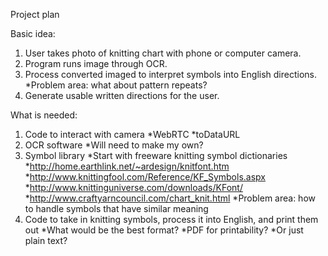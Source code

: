 Project plan

Basic idea:
1. User takes photo of knitting chart with phone or computer camera.
2. Program runs image through OCR.
3. Process converted imaged to interpret symbols into English directions.
    *Problem area: what about pattern repeats?
4. Generate usable written directions for the user.

What is needed:
1. Code to interact with camera
    *WebRTC
    *toDataURL
2. OCR software
    *Will need to make my own?
3. Symbol library
    *Start with freeware knitting symbol dictionaries
        *http://home.earthlink.net/~ardesign/knitfont.htm
        *http://www.knittingfool.com/Reference/KF_Symbols.aspx
        *http://www.knittinguniverse.com/downloads/KFont/
        *http://www.craftyarncouncil.com/chart_knit.html
    *Problem area: how to handle symbols that have similar meaning
4. Code to take in knitting symbols, process it into English, and print them out
    *What would be the best format?
        *PDF for printability?
        *Or just plain text?

